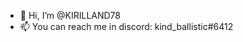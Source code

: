 - 👋 Hi, I’m @KIRILLAND78
- 📫 You can reach me in discord: kind_ballistic#6412
                          

<!---
KIRILLAND78/KIRILLAND78 is a ✨ special ✨ repository because its `README.md` (this file) appears on your GitHub profile.
You can click the Preview link to take a look at your changes.
--->
